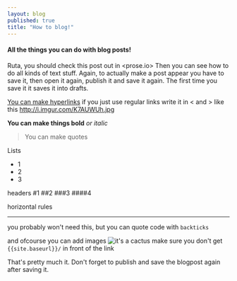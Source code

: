 ```yaml
---
layout: blog
published: true
title: "How to blog!"
---
```



#### All the things you can do with blog posts!
Ruta, you should check this post out in <prose.io> Then you can see how to do all kinds of text stuff. Again, to actually make a post appear you have to save it, then open it again, publish it and save it again. The first time you save it it saves it into drafts.

[You can make hyperlinks](http://www.danbarham.com/dinklage/)
if you just use regular links write it in < and > like this <http://i.imgur.com/K7AUWUh.jpg>

**You can make things bold**
_or italic_

> You can make quotes

Lists
- 1
- 2
- 3

headers
#1
##2
###3
####4

horizontal rules
***
you probably won't need this, but you can quote code with `backticks`

and ofcourse you can add images 
![it's a cactus](http://png-4.findicons.com/files/icons/1337/wild_west_vol_2/128/cactus_saguaro.png)
make sure you don't get `{{site.baseurl}}/` in front of the link

That's pretty much it. Don't forget to publish and save the blogpost again after saving it.
